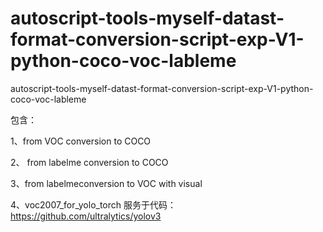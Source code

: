 # autoscript-tools-myself-datast-format-conversion-script-exp-V1-python-coco-voc-lableme
autoscript-tools-myself-datast-format-conversion-script-exp-V1-python-coco-voc-lableme



包含：

1、from VOC conversion to COCO

2、 from labelme conversion to COCO

3、from labelmeconversion to VOC with visual

4、voc2007_for_yolo_torch 服务于代码： https://github.com/ultralytics/yolov3